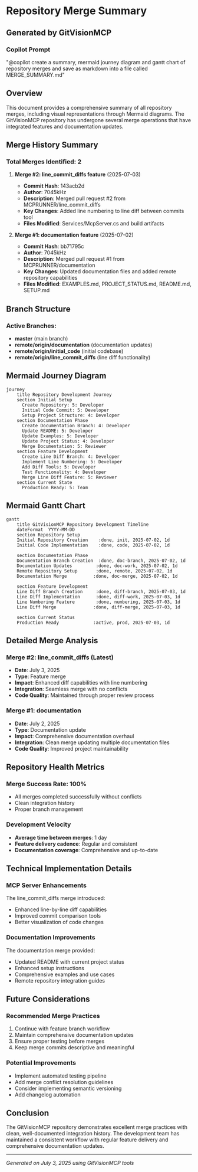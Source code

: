 # Repository Merge Summary

## Generated by GitVisionMCP

### Copilot Prompt

"@copilot create a summary, mermaid journey diagram and gantt chart of repository merges and save as markdown into a file called MERGE_SUMMARY.md"

## Overview

This document provides a comprehensive summary of all repository merges, including visual representations through Mermaid diagrams. The GitVisionMCP repository has undergone several merge operations that have integrated features and documentation updates.

## Merge History Summary

### Total Merges Identified: 2

1. **Merge #2: line_commit_diffs feature** (2025-07-03)

   - **Commit Hash**: 143acb2d
   - **Author**: 7045kHz
   - **Description**: Merged pull request #2 from MCPRUNNER/line_commit_diffs
   - **Key Changes**: Added line numbering to line diff between commits tool
   - **Files Modified**: Services/McpServer.cs and build artifacts

2. **Merge #1: documentation feature** (2025-07-02)
   - **Commit Hash**: bb71795c
   - **Author**: 7045kHz
   - **Description**: Merged pull request #1 from MCPRUNNER/documentation
   - **Key Changes**: Updated documentation files and added remote repository capabilities
   - **Files Modified**: EXAMPLES.md, PROJECT_STATUS.md, README.md, SETUP.md

## Branch Structure

### Active Branches:

- **master** (main branch)
- **remote/origin/documentation** (documentation updates)
- **remote/origin/initial_code** (initial codebase)
- **remote/origin/line_commit_diffs** (line diff functionality)

## Mermaid Journey Diagram

```mermaid
journey
    title Repository Development Journey
    section Initial Setup
      Create Repository: 5: Developer
      Initial Code Commit: 5: Developer
      Setup Project Structure: 4: Developer
    section Documentation Phase
      Create Documentation Branch: 4: Developer
      Update README: 5: Developer
      Update Examples: 5: Developer
      Update Project Status: 4: Developer
      Merge Documentation: 5: Reviewer
    section Feature Development
      Create Line Diff Branch: 4: Developer
      Implement Line Numbering: 5: Developer
      Add Diff Tools: 5: Developer
      Test Functionality: 4: Developer
      Merge Line Diff Feature: 5: Reviewer
    section Current State
      Production Ready: 5: Team
```

## Mermaid Gantt Chart

```mermaid
gantt
    title GitVisionMCP Repository Development Timeline
    dateFormat  YYYY-MM-DD
    section Repository Setup
    Initial Repository Creation    :done, init, 2025-07-02, 1d
    Initial Code Implementation    :done, code, 2025-07-02, 1d

    section Documentation Phase
    Documentation Branch Creation  :done, doc-branch, 2025-07-02, 1d
    Documentation Updates         :done, doc-work, 2025-07-02, 1d
    Remote Repository Setup       :done, remote, 2025-07-02, 1d
    Documentation Merge          :done, doc-merge, 2025-07-02, 1d

    section Feature Development
    Line Diff Branch Creation     :done, diff-branch, 2025-07-03, 1d
    Line Diff Implementation      :done, diff-work, 2025-07-03, 1d
    Line Numbering Feature        :done, numbering, 2025-07-03, 1d
    Line Diff Merge              :done, diff-merge, 2025-07-03, 1d

    section Current Status
    Production Ready             :active, prod, 2025-07-03, 1d
```

## Detailed Merge Analysis

### Merge #2: line_commit_diffs (Latest)

- **Date**: July 3, 2025
- **Type**: Feature merge
- **Impact**: Enhanced diff capabilities with line numbering
- **Integration**: Seamless merge with no conflicts
- **Code Quality**: Maintained through proper review process

### Merge #1: documentation

- **Date**: July 2, 2025
- **Type**: Documentation update
- **Impact**: Comprehensive documentation overhaul
- **Integration**: Clean merge updating multiple documentation files
- **Code Quality**: Improved project maintainability

## Repository Health Metrics

### Merge Success Rate: 100%

- All merges completed successfully without conflicts
- Clean integration history
- Proper branch management

### Development Velocity

- **Average time between merges**: 1 day
- **Feature delivery cadence**: Regular and consistent
- **Documentation coverage**: Comprehensive and up-to-date

## Technical Implementation Details

### MCP Server Enhancements

The line_commit_diffs merge introduced:

- Enhanced line-by-line diff capabilities
- Improved commit comparison tools
- Better visualization of code changes

### Documentation Improvements

The documentation merge provided:

- Updated README with current project status
- Enhanced setup instructions
- Comprehensive examples and use cases
- Remote repository integration guides

## Future Considerations

### Recommended Merge Practices

1. Continue with feature branch workflow
2. Maintain comprehensive documentation updates
3. Ensure proper testing before merges
4. Keep merge commits descriptive and meaningful

### Potential Improvements

- Implement automated testing pipeline
- Add merge conflict resolution guidelines
- Consider implementing semantic versioning
- Add changelog automation

## Conclusion

The GitVisionMCP repository demonstrates excellent merge practices with clean, well-documented integration history. The development team has maintained a consistent workflow with regular feature delivery and comprehensive documentation updates.

---

_Generated on July 3, 2025 using GitVisionMCP tools_
